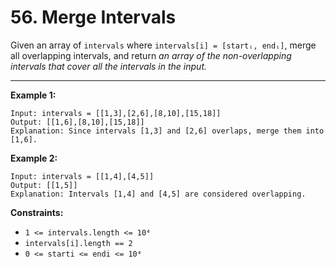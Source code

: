 # 56. Merge Intervals

Given an array of `intervals` where `intervals[i] = [startᵢ, endᵢ]`, 
merge all overlapping intervals, 
and return *an array of the non-overlapping intervals that cover all the intervals in the input.*

 
---
**Example 1:**

```
Input: intervals = [[1,3],[2,6],[8,10],[15,18]]
Output: [[1,6],[8,10],[15,18]]
Explanation: Since intervals [1,3] and [2,6] overlaps, merge them into [1,6].
```

**Example 2:**

```
Input: intervals = [[1,4],[4,5]]
Output: [[1,5]]
Explanation: Intervals [1,4] and [4,5] are considered overlapping.
```

**Constraints:**

* `1 <= intervals.length <= 10⁴`
* `intervals[i].length == 2`
* `0 <= starti <= endi <= 10⁴`

